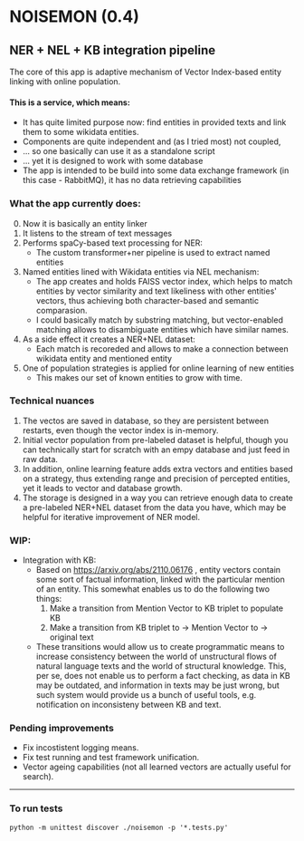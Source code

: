 # NOISEMON (0.4)
## NER + NEL + KB integration pipeline
The core of this app is adaptive mechanism of Vector Index-based entity linking with online population.


#### This is a service, which means:
+ It has quite limited purpose now: find entities in provided texts and link them to some wikidata entities.
+ Components are quite independent and (as I tried most) not coupled, 
+ ... so one basically can use it as a standalone script
+ ... yet it is designed to work with some database
+ The app is intended to be build into some data exchange framework (in this case - RabbitMQ), it has no data retrieving capabilities


### What the app currently does:
0. Now it is basically an entity linker
1. It listens to the stream of text messages
2. Performs spaCy-based text processing for NER:
    - The custom transformer+ner pipeline is used to extract named entities
3. Named entities lined with Wikidata entities via NEL mechanism:
    - The app creates and holds FAISS vector index, which helps to match entities by vector similarity and text likeliness with other entities' vectors, thus achieving both character-based and semantic comparasion.
    - I could basically match by substring matching, but vector-enabled matching allows to disambiguate entities which have similar names.
4. As a side effect it creates a NER+NEL dataset:
    - Each match is recoreded and allows to make a connection between wikidata entity and mentioned entity
5. One of population strategies is applied for online learning of new entities
    - This makes our set of known entities to grow with time.


### Technical nuances
1. The vectos are saved in database, so they are persistent between restarts, even though the vector index is in-memory.
2. Initial vector population from pre-labeled dataset is helpful, though you can technically start for scratch with an empy database and just feed in raw data.
3. In addition, online learning feature adds extra vectors and entities based on a strategy, thus extending range and precision of percepted entities, yet it leads to vector and database growth.
4. The storage is designed in a way you can retrieve enough data to create a pre-labeled NER+NEL dataset from the data you have, which may be helpful for iterative improvement of NER model.


### WIP:
+ Integration with KB:
    - Based on https://arxiv.org/abs/2110.06176 , entity vectors contain some sort of factual information, linked with the particular mention of an entity. This somewhat enables us to do the following two things:
        1. Make a transition from Mention Vector to KB triplet to populate KB
        2. Make a transition from KB triplet to -> Mention Vector to -> original text
    - These transitions would allow us to create programmatic means to increase consistency between the world of unstructural flows of natural language texts and the world of structural knowledge. This, per se, does not enable us to perform a fact checking, as data in KB may be outdated, and information in texts may be just wrong, but such system would provide us a bunch of useful tools, e.g. notification on inconsisteny between KB and text.

### Pending improvements
+ Fix incostistent logging means.
+ Fix test running and test framework unification.
+ Vector ageing capabilities (not all learned vectors are actually useful for search).

-----------
### To run tests
`python -m unittest discover ./noisemon -p '*.tests.py'`
